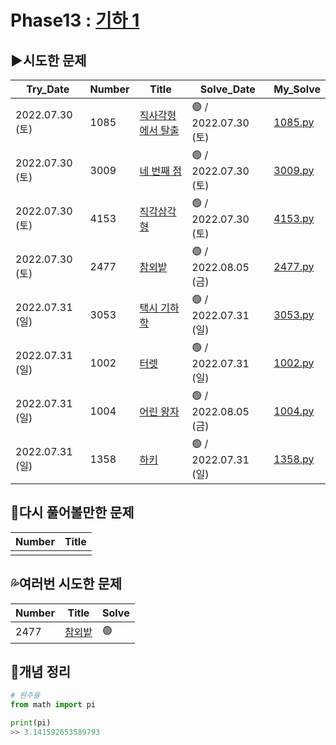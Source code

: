 # Phase13 : [기하 1](https://www.acmicpc.net/step/50)



## ▶️시도한 문제

| Try_Date        | Number | Title                                                        | Solve_Date           | My_Solve               |
| --------------- | ------ | ------------------------------------------------------------ | -------------------- | ---------------------- |
| 2022.07.30 (토) | 1085   | [직사각형에서 탈출](https://www.acmicpc.net/problem/1085) | 🟢 / 2022.07.30 (토) | [1085.py](./1085.py) |
| 2022.07.30 (토) | 3009 | [네 번째 점](https://www.acmicpc.net/problem/3009) | 🟢 / 2022.07.30 (토) | [3009.py](./3009.py) |
| 2022.07.30 (토) | 4153 | [직각삼각형](https://www.acmicpc.net/problem/4153) | 🟢 / 2022.07.30 (토) | [4153.py](./4153.py) |
| 2022.07.30 (토) | 2477 | [참외밭](https://www.acmicpc.net/problem/2477) | 🟢 / 2022.08.05 (금) | [2477.py](./2477.py) |
| 2022.07.31 (일) | 3053 | [택시 기하학](https://www.acmicpc.net/problem/3053) | 🟢 / 2022.07.31 (일) | [3053.py](./3053.py) |
| 2022.07.31 (일) | 1002 | [터렛](https://www.acmicpc.net/problem/1002) | 🟢 / 2022.07.31 (일) | [1002.py](./1002.py) |
| 2022.07.31 (일) | 1004 | [어린 왕자](https://www.acmicpc.net/problem/1004) | 🟢 / 2022.08.05 (금) | [1004.py](./1004.py) |
| 2022.07.31 (일) | 1358 | [하키](https://www.acmicpc.net/problem/1358) | 🟢 / 2022.07.31 (일) | [1358.py](./1358.py) |



## 💫다시 풀어볼만한 문제

| Number | Title |
| ------ | ----- |
|        |       |



## 💦여러번 시도한 문제

| Number | Title                                          | Solve |
| ------ | ---------------------------------------------- | ----- |
| 2477   | [참외밭](https://www.acmicpc.net/problem/2477) | 🟢     |



## 📑개념 정리

```python
# 원주율
from math import pi

print(pi)
>> 3.141592653589793
```
